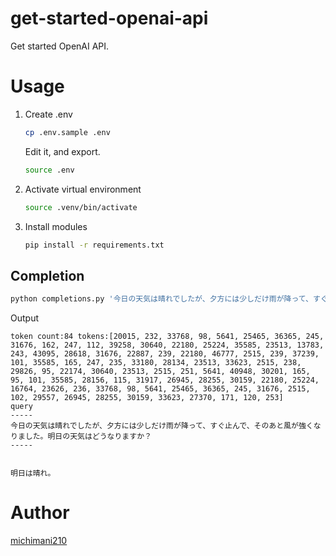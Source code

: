 get-started-openai-api
===

Get started OpenAI API.


# Usage

1. Create .env

    ```bash
    cp .env.sample .env
    ```

    Edit it, and export.

    ```bash
    source .env
    ```

2. Activate virtual environment

    ```bash
    source .venv/bin/activate
    ```

3. Install modules

    ```bash
    pip install -r requirements.txt
    ```

## Completion

```bash
python completions.py '今日の天気は晴れでしたが、夕方には少しだけ雨が降って、すぐ止んで、そのあと風が強くなりました。明日の天気はどうなりますか？'
```

Output

```
token count:84 tokens:[20015, 232, 33768, 98, 5641, 25465, 36365, 245, 31676, 162, 247, 112, 39258, 30640, 22180, 25224, 35585, 23513, 13783, 243, 43095, 28618, 31676, 22887, 239, 22180, 46777, 2515, 239, 37239, 101, 35585, 165, 247, 235, 33180, 28134, 23513, 33623, 2515, 238, 29826, 95, 22174, 30640, 23513, 2515, 251, 5641, 40948, 30201, 165, 95, 101, 35585, 28156, 115, 31917, 26945, 28255, 30159, 22180, 25224, 16764, 23626, 236, 33768, 98, 5641, 25465, 36365, 245, 31676, 2515, 102, 29557, 26945, 28255, 30159, 33623, 27370, 171, 120, 253]
query
-----
今日の天気は晴れでしたが、夕方には少しだけ雨が降って、すぐ止んで、そのあと風が強くなりました。明日の天気はどうなりますか？
-----


明日は晴れ。
```

# Author

[michimani210](https://twitter.com/michimani210)